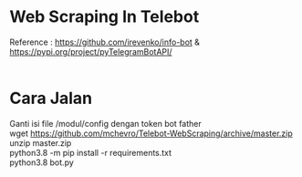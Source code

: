 # Web Scraping In Telebot
Reference : https://github.com/irevenko/info-bot & https://pypi.org/project/pyTelegramBotAPI/
<br>
<br>
# Cara Jalan
Ganti isi file /modul/config dengan token bot father
<br>
wget https://github.com/mchevro/Telebot-WebScraping/archive/master.zip 
<br>
unzip master.zip
<br>
python3.8 -m pip install -r requirements.txt
<br>
python3.8 bot.py
